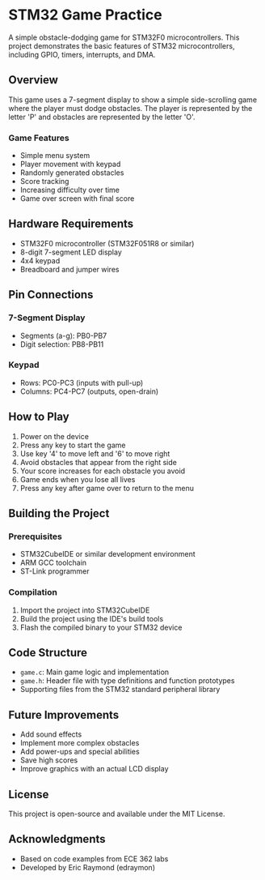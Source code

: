 # STM32 Game Practice

A simple obstacle-dodging game for STM32F0 microcontrollers. This project demonstrates the basic features of STM32 microcontrollers, including GPIO, timers, interrupts, and DMA.

## Overview

This game uses a 7-segment display to show a simple side-scrolling game where the player must dodge obstacles. The player is represented by the letter 'P' and obstacles are represented by the letter 'O'.

### Game Features

- Simple menu system
- Player movement with keypad
- Randomly generated obstacles
- Score tracking
- Increasing difficulty over time
- Game over screen with final score

## Hardware Requirements

- STM32F0 microcontroller (STM32F051R8 or similar)
- 8-digit 7-segment LED display
- 4x4 keypad
- Breadboard and jumper wires

## Pin Connections

### 7-Segment Display
- Segments (a-g): PB0-PB7
- Digit selection: PB8-PB11

### Keypad
- Rows: PC0-PC3 (inputs with pull-up)
- Columns: PC4-PC7 (outputs, open-drain)

## How to Play

1. Power on the device
2. Press any key to start the game
3. Use key '4' to move left and '6' to move right
4. Avoid obstacles that appear from the right side
5. Your score increases for each obstacle you avoid
6. Game ends when you lose all lives
7. Press any key after game over to return to the menu

## Building the Project

### Prerequisites
- STM32CubeIDE or similar development environment
- ARM GCC toolchain
- ST-Link programmer

### Compilation
1. Import the project into STM32CubeIDE
2. Build the project using the IDE's build tools
3. Flash the compiled binary to your STM32 device

## Code Structure

- `game.c`: Main game logic and implementation
- `game.h`: Header file with type definitions and function prototypes
- Supporting files from the STM32 standard peripheral library

## Future Improvements

- Add sound effects
- Implement more complex obstacles
- Add power-ups and special abilities
- Save high scores
- Improve graphics with an actual LCD display

## License

This project is open-source and available under the MIT License.

## Acknowledgments

- Based on code examples from ECE 362 labs
- Developed by Eric Raymond (edraymon)
